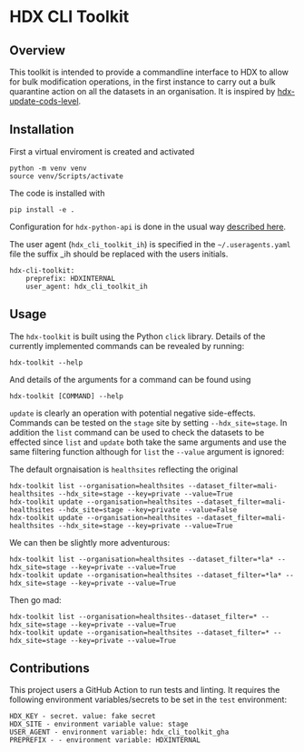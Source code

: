 # HDX CLI Toolkit

## Overview

This toolkit is intended to provide a commandline interface to HDX to allow for bulk modification operations, in the first instance to carry out a bulk quarantine action on all the datasets in an organisation. It is inspired by [hdx-update-cods-level](https://github.com/b-j-mills/hdx-update-cods-level/tree/main).



## Installation
First a virtual enviroment is created and activated

```shell
python -m venv venv
source venv/Scripts/activate
```

The code is installed with

```shell
pip install -e .
```

Configuration for `hdx-python-api` is done in the usual way [described here](https://hdx-python-api.readthedocs.io/en/latest/). 

The user agent (`hdx_cli_toolkit_ih`) is specified in the `~/.useragents.yaml` file the suffix _ih should be replaced with the users initials.
```
hdx-cli-toolkit:
    preprefix: HDXINTERNAL
    user_agent: hdx_cli_toolkit_ih
```


## Usage

The `hdx-toolkit` is built using the Python `click` library. Details of the currently implemented commands can be revealed by running:

```
hdx-toolkit --help
```

And details of the arguments for a command can be found using

```
hdx-toolkit [COMMAND] --help
```

`update` is clearly an operation with potential negative side-effects. Commands can be tested on the `stage` site by setting `--hdx_site=stage`. In addition the `list` command can be used to check the datasets to be effected since `list` and `update` both take the same arguments and use the same filtering function although for `list` the `--value` argument is ignored:

The default orgnaisation is `healthsites` reflecting the original 
```shell
hdx-toolkit list --organisation=healthsites --dataset_filter=mali-healthsites --hdx_site=stage --key=private --value=True
hdx-toolkit update --organisation=healthsites --dataset_filter=mali-healthsites --hdx_site=stage --key=private --value=False
hdx-toolkit update --organisation=healthsites --dataset_filter=mali-healthsites --hdx_site=stage --key=private --value=True
```

We can then be slightly more adventurous:

```shell
hdx-toolkit list --organisation=healthsites --dataset_filter=*la* --hdx_site=stage --key=private --value=True
hdx-toolkit update --organisation=healthsites --dataset_filter=*la* --hdx_site=stage --key=private --value=True
```

Then go mad:

```shell
hdx-toolkit list --organisation=healthsites--dataset_filter=* --hdx_site=stage --key=private --value=True
hdx-toolkit update --organisation=healthsites --dataset_filter=* --hdx_site=stage --key=private --value=True
```

## Contributions

This project users a GitHub Action to run tests and linting. It requires the following environment variables/secrets to be set in the `test` environment:

```
HDX_KEY - secret. value: fake secret
HDX_SITE - environment variable value: stage
USER_AGENT - environment variable: hdx_cli_toolkit_gha
PREPREFIX - - environment variable: HDXINTERNAL
```



